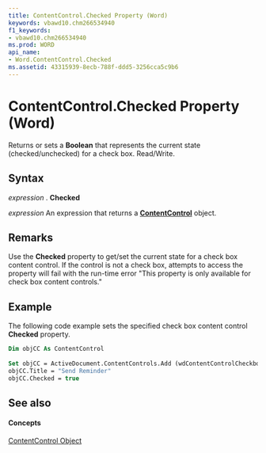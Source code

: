 ```yaml
---
title: ContentControl.Checked Property (Word)
keywords: vbawd10.chm266534940
f1_keywords:
- vbawd10.chm266534940
ms.prod: WORD
api_name:
- Word.ContentControl.Checked
ms.assetid: 43315939-8ecb-788f-ddd5-3256cca5c9b6
---
```



# ContentControl.Checked Property (Word)

Returns or sets a  **Boolean** that represents the current state (checked/unchecked) for a check box. Read/Write.


## Syntax

 _expression_ . **Checked**

 _expression_ An expression that returns a **[ContentControl](contentcontrol-object-word.md)** object.


## Remarks

Use the  **Checked** property to get/set the current state for a check box content control. If the control is not a check box, attempts to access the property will fail with the run-time error "This property is only available for check box content controls."


## Example

The following code example sets the specified check box content control  **Checked** property.


```vb
Dim objCC As ContentControl 
 
Set objCC = ActiveDocument.ContentControls.Add (wdContentControlCheckbox) 
objCC.Title = "Send Reminder" 
objCC.Checked = true 

```


## See also


#### Concepts


[ContentControl Object](contentcontrol-object-word.md)

